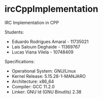 # ircCppImplementation

IRC Implementation in CPP

Students:

- Eduardo Rodrigues Amaral - 11735021
- Laís Saloum Deghaide - 11369767
- Lucas Viana Vilela - 10748409

Specifications:

- Operational System: GNU/Linux
- Kernel Release: 5.15.28-1-MANJARO
- Architecture: x86_64
- Compiler: GCC 11.2.0
- Linker: GNU ld (GNU Binutils) 2.38
